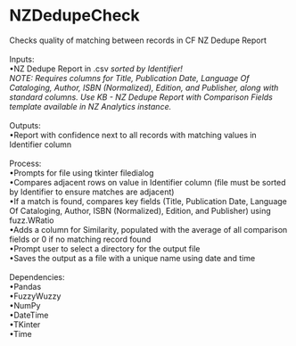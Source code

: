 # NZDedupeCheck
Checks quality of matching between records in CF NZ Dedupe Report<br />
<br />
Inputs:<br />
&bull;NZ Dedupe Report in .csv <i>sorted by Identifier!</i><br />
<i>NOTE: Requires columns for Title, Publication Date, Language Of Cataloging, Author, ISBN (Normalized), Edition, and Publisher, along with standard columns. Use KB - NZ Dedupe Report with Comparison Fields template available in NZ Analytics instance.</i><br />
<br />
Outputs:<br />
&bull;Report with confidence next to all records with matching values in Identifier column<br />
<br />
Process:<br />
&bull;Prompts for file using tkinter filedialog<br />
&bull;Compares adjacent rows on value in Identifier column (file must be sorted by Identifier to ensure matches are adjacent)<br />
&bull;If a match is found, compares key fields (Title, Publication Date, Language Of Cataloging, Author, ISBN (Normalized), Edition, and Publisher) using fuzz.WRatio<br />
&bull;Adds a column for Similarity, populated with the average of all comparison fields or 0 if no matching record found<br />
&bull;Prompt user to select a directory for the output file<br />
&bull;Saves the output as a file with a unique name using date and time<br />
<br />
Dependencies:<br />
&bull;Pandas<br />
&bull;FuzzyWuzzy<br />
&bull;NumPy<br />
&bull;DateTime<br />
&bull;TKinter<br />
&bull;Time<br />
